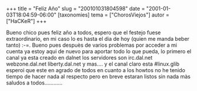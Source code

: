 +++
title = "Feliz Año"
slug = "200101031804598"
date = "2001-01-03T18:04:59-06:00"
[taxonomies]
tema = ["ChorosViejos"]
autor = ["HaCKeR"]
+++

Bueno chico pues feliz año a todos, espero que el festejo fuese
extraordinario, en mi caso lo es hasta el dia de hoy (quien me manda
beber tanto) :-=. Bueno pues despuès de varios problemas por acceder a
mi cuenta ya estoy aqui de nuevo para aportar todo lo que pueda, lo
primero el canal ya esta creado en dalnet los servidores son irc.dal.net
webzone.dal.net liberty.dal.net y mas.... y el canal claro esta
#linux.glib esperoi que este en agrado de todos en cuanto a los howtos
no he tenido tiempo de hacer nada al respecto pero en breve estaran
listos sin nada màs saludos a todos............
